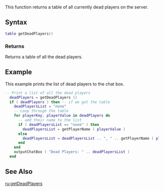 This function returns a table of all currently dead players on the server.

Syntax
------

``` lua
table getDeadPlayers()
```

### Returns

Returns a table of all the dead players.

Example
-------

This example prints the list of dead players to the chat box.

``` lua
-- Print a list of all the dead players
  deadPlayers = getDeadPlayers ()
  if ( deadPlayers ) then -- if we got the table
    deadPlayersList = "none"
    -- Loop through the table
    for playerKey, playerValue in deadPlayers do
      -- add their name to the list
      if ( deadPlayersList == "none" ) then
        deadPlayersList = getPlayerName ( playerValue )
      else
        deadPlayersList = deadPlayersList .. ", " .. getPlayerName ( playerValue )
      end
    end
    outputChatBox ( "Dead Players: " .. deadPlayersList )    
  end
```

See Also
--------

[ru:getDeadPlayers](/ru:getDeadPlayers.md "wikilink")
